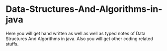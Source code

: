 # Data-Structures-And-Algorithms-in-java
Here you will get hand written as well as well as typed notes of Data Structures And Algorithms in java. Also you will get other coding related stuffs.
